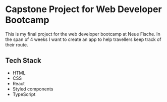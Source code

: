 # Capstone Project for Web Developer Bootcamp

This is my final project for the web developer bootcamp at Neue Fische.
In the span of 4 weeks I want to create an app to help travellers keep track of their route.

## Tech Stack

- HTML
- CSS
- React
- Styled components
- TypeScript
